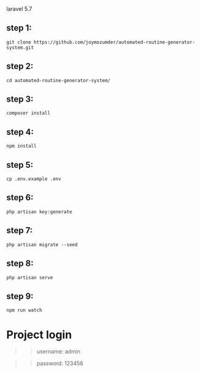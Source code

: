 laravel 5.7


## step 1:

```
git clone https://github.com/joymozumder/automated-routine-generator-system.git
```

## step 2: 

```
cd automated-routine-generator-system/
```

## step 3:

```
composer install
```

## step 4:

```
npm install
```

## step 5:

```
cp .env.example .env
```

## step 6:

```
php artisan key:generate
```

## step 7:

```
php artisan migrate --seed
```

## step 8:

```
php artisan serve
```

## step 9:

```
npm run watch
```


# Project login 

>>username: admin 

>>password: 123456
